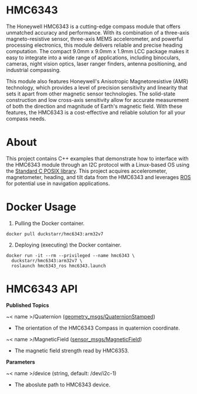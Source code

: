 **HMC6343**
====
The Honeywell HMC6343 is a cutting-edge compass module that offers unmatched accuracy and performance. With its combination of a three-axis magneto-resistive sensor, three-axis MEMS accelerometer, and powerful processing electronics, this module delivers reliable and precise heading computation. The compact 9.0mm x 9.0mm x 1.9mm LCC package makes it easy to integrate into a wide range of applications, including binoculars, cameras, night vision optics, laser ranger finders, antenna positioning, and industrial compassing.

This module also features Honeywell's Anisotropic Magnetoresistive (AMR) technology, which provides a level of precision sensitivity and linearity that sets it apart from other magnetic sensor technologies. The solid-state construction and low cross-axis sensitivity allow for accurate measurement of both the direction and magnitude of Earth's magnetic field. With these features, the HMC6343 is a cost-effective and reliable solution for all your compass needs.

**About**
====
This project contains C++ examples that demonstrate how to interface with the HMC6343 module through an I2C protocol with a Linux-based OS using the [Standard C POSIX library](https://en.wikipedia.org/wiki/C_POSIX_library). This project acquires accelerometer, magnetometer, heading, and tilt data from the HMC6343 and leverages [ROS](https://www.ros.org/) for potential use in navigation applications.


**Docker Usage**
====
1. Pulling the Docker container.

  ```
  docker pull duckstarr/hmc6343:arm32v7
  ```

2. Deploying (executing) the Docker container.

  ```
  docker run -it --rm --privileged --name hmc6343 \
    duckstarr/hmc6343:arm32v7 \
    roslaunch hmc6343_ros hmc6343.launch
  ```

**HMC6343 API**
====
**Published Topics**

~< name >/Quaternion ([geometry_msgs/QuaternionStamped](http://docs.ros.org/en/noetic/api/geometry_msgs/html/msg/QuaternionStamped.html))
- The orientation of the HMC6343 Compass in quaternion coordinate.

~< name >/MagneticField ([sensor_msgs/MagneticField](http://docs.ros.org/en/melodic/api/sensor_msgs/html/msg/MagneticField.html))
- The magnetic field strength read by HMC6353.

**Parameters**

~< name >/device (string, default: /dev/i2c-1)
- The aboslute path to HMC6343 device.
